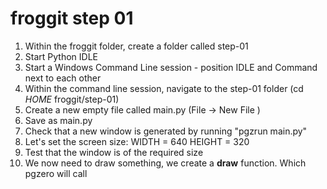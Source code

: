 # froggit step 01

1. Within the froggit folder, create a folder called step-01
2. Start Python IDLE
3. Start a Windows Command Line session - position IDLE and Command next to each other
4. Within the command line session, navigate to the step-01 folder (cd  _HOME_ froggit/step-01)
5. Create a new empty file called main.py (File -> New File )
6. Save as main.py
7. Check that a new window is generated by running  "pgzrun main.py"
8. Let's set the screen size:
    WIDTH = 640
    HEIGHT = 320
9. Test that the window is of the required size
10. We now need to draw something, we create a **draw** function. Which pgzero will call 

